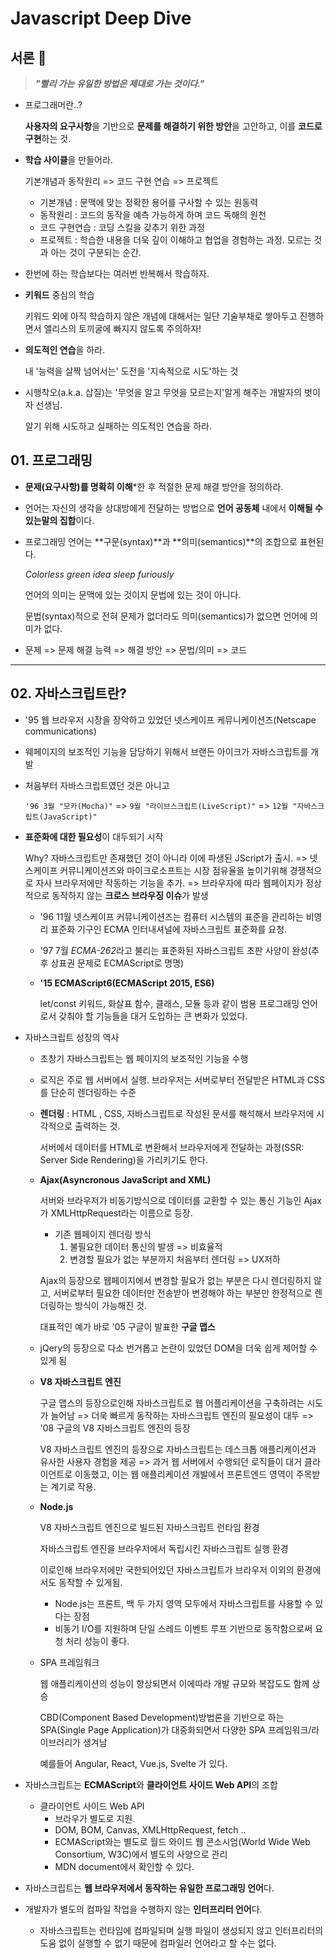 # Javascript Deep Dive

## 서론 :book:

> ***"빨리 가는 유일한 방법은 제대로 가는 것이다."***

- 프로그래머란..?

  **사용자의 요구사항**을 기반으로 **문제를 해결하기 위한 방안**을 고안하고, 이를 **코드로 구현**하는 것.

- **학습 사이클**을 만들어라.

  기본개념과 동작원리 => 코드 구현 연습 => 프로젝트
  - 기본개념 : 문맥에 맞는 정확한 용어를 구사할 수 있는 원동력
  - 동작원리 : 코드의 동작을 예측 가능하게 하며 코드 독해의 원천
  - 코드 구현연습 : 코딩 스킬을 갖추기 위한 과정
  - 프로젝트 : 학습한 내용을 더욱 깊이 이해하고 협업을 경험하는 과정. 모르는 것과 아는 것이 구분되는 순간.

- 한번에 하는 학습보다는 여러번 반복해서 학습하자.

- **키워드** 중심의 학습

  키워드 외에 아직 학습하지 않은 개념에 대해서는 일단 기술부채로 쌓아두고 진행하면서 앨리스의 토끼굴에 빠지지 않도록 주의하자!

- **의도적인 연습**을 하라.

  내 '능력을 살짝 넘어서는' 도전을 '지속적으로 시도'하는 것

- 시행착오(a.k.a. 삽질)는 '무엇을 알고 무엇을 모르는지'알게 해주는 개발자의 벗이자 선생님.

  알기 위해 시도하고 실패하는 의도적인 연습을 하라.

## 01. 프로그래밍

- **문제(요구사항)를 명확히 이해***한 후 적절한 문제 해결 방안을 정의하라.

- 언어는 자신의 생각을 상대방에게 전달하는 방법으로 **언어 공동체** 내에서 **이해될 수 있는말의 집합**이다.

- 프로그래밍 언어는 **구문(syntax)**과 **의미(semantics)**의 조합으로 표현된다.

  *Colorless green idea sleep furiously*

  언어의 의미는 문맥에 있는 것이지 문법에 있는 것이 아니다.

  문법(syntax)적으로 전혀 문제가 없더라도 의미(semantics)가 없으면 언어에 의미가 없다.

- 문제 => 문제 해결 능력 => 해결 방안 => 문법/의미 => 코드

---

## 02. 자바스크립트란?

- '95 웹 브라우저 시장을 장악하고 있었던 넷스케이프 케뮤니케이션즈(Netscape communications)

- 웨페이지의 보조적인 기능을 담당하기 위해서 브랜든 아이크가 자바스크립트를 개발

- 처음부터 자바스크립트였던 것은 아니고 

  `'96 3월 "모카(Mocha)"` => `9월 "라이브스크립트(LiveScript)"` => `12월 "자바스크립트(JavaScript)"`

- **표준화에 대한 필요성**이 대두되기 시작

  Why? 자바스크립트만 존재했던 것이 아니라 이에 파생된 JScript가 출시. => 넷스케이프 커뮤니케이션즈와 마이크로소프트는 시장 점유율을 높이기위해 경쟁적으로 자사 브라우저에만 작동하는 기능을 추가. => 브라우자에 따라 웹페이지가 정상적으로 동작하지 않는 **크로스 브라우징 이슈**가 발생

  - '96 11월 넷스케이프 커뮤니케이션즈는 컴퓨터 시스템의 표준을 관리하는 비영리 표준화 기구인 ECMA 인터내셔널에 자바스크립트 표준화를 요청.

  - '97 7월 *ECMA-262*라고 불리는 표준화된 자바스크립트 초판 사양이 완성(추후 상표권 문제로 ECMAScript로 명명)

  - **'15 ECMAScript6(ECMAScript 2015, ES6)**

    let/const 키워드, 화살표 함수, 클래스, 모듈 등과 같이 범용 프로그래밍 언어로서 갖춰야 할 기능들을 대거 도입하는 큰 변화가 있었다.

- 자바스크립트 성장의 역사

  - 초창기 자바스크립트는 웹 페이지의 보조적인 기능을 수행

  - 로직은 주로 웹 서버에서 실행. 브라우저는 서버로부터 전달받은 HTML과 CSS를 단순히 렌더링하는 수준

  - **렌더링** : HTML , CSS, 자바스크립트로 작성된 문서를 해석해서 브라우저에 시각적으로 출력하는 것.

    서버에서 데이터를 HTML로 변환해서 브라우저에게 전달하는 과정(SSR: Server Side Rendering)을 가리키기도 한다.

  - **Ajax(Asyncronous JavaScript and XML)**

    서버와 브라우저가 비동기방식으로 데이터를 교환할 수 있는 통신 기능인 Ajax가 XMLHttpRequest라는 이름으로 등장.

    - 기존 웹페이지 렌더링 방식
      1. 불필요한 데이터 통신의 발생 => 비효율적
      2. 변경할 필요가 없는 부분까지 처음부터 렌더링 => UX저하

    Ajax의 등장으로 웹페이지에서 변경할 필요가 없는 부분은 다시 렌더링하지 않고, 서버로부터 필요한 데이터만 전송받아 변경해야 하는 부분만 한정적으로 렌더링하는 방식이 가능해진 것.

    대표적인 예가 바로 '05 구글이 발표한 **구글 맵스**

  - jQery의 등장으로 다소 번거롭고 논란이 있었던 DOM을 더욱 쉽게 제어할 수 있게 됨

  - **V8 자바스크립트 엔진**

    구글 맵스의 등장으로인해 자바스크립트로 웹 어플리케이션을 구축하려는 시도가 늘어남 => 더욱 빠르게 동작하는 자바스크립트 엔진의 필요성이 대두 => '08 구글의 V8 자바스크립트 엔진의 등장

    V8 자바스크립트 엔진의 등장으로 자바스크립트는 데스크톱 애플리케이션과 유사한 사용자 경험을 제공 => 과거 웹 서버에서 수행되던 로직들이 대거 클라이언트로 이동했고, 이는 웹 애플리케이션 개발에서 프론트엔드 영역이 주목받는 계기로 작용.

  - **Node.js**

    V8 자바스크립트 엔진으로 빌드된 자바스크립트 런타임 환경

    자바스크립트 엔진을 브라우저에서 독립시킨 자바스크립트 실행 환경

    이로인해 브라우저에만 국한되어있던 자바스크립트가 브라우저 이외의 환경에서도 동작할 수 있게됨.

    - Node.js는 프론트, 백 두 가지 영역 모두에서 자바스크립트를 사용할 수 있다는 장점
    - 비동기 I/O를 지원하며 단일 스레드 이벤트 루프 기반으로 동작함으로써 요청 처리 성능이 좋다.

  - SPA 프레임워크

    웹 애플리케이션의 성능이 향상되면서 이에따라 개발 규모와 복잡도도 함께 상승

    CBD(Component Based Development)방법론을 기반으로 하는 SPA(Single Page Application)가 대중화되면서 다양한 SPA 프레임워크/라이브러리가 생겨남

    예를들어 Angular, React, Vue.js, Svelte 가 있다.

- 자바스크립트는 **ECMAScript**와 **클라이언트 사이드 Web API**의 조합
  - 클라이언트 사이드 Web API
    - 브라우가 별도로 지원.
    - DOM, BOM, Canvas, XMLHttpRequest, fetch ..
    - ECMAScript와는 별도로 월드 와이드 웹 콘소시엄(World Wide Web Consortium, W3C)에서 별도의 사양으로 관리
    - MDN document에서 확인할 수 있다.

- 자바스크립트는 **웹 브라우저에서 동작하는 유일한 프로그래밍 언어**다.
- 개발자가 별도의 컴파일 작업을 수행하지 않는 **인터프리터 언어**다.
  - 자바스크립트는 런타임에 컴파일되며 실행 파일이 생성되지 않고 인터프리터의 도움 없이 실행할 수 없기 때문에 컴파일러 언어라고 할 수는 없다.